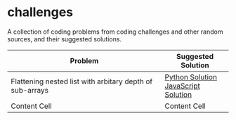 # challenges
A collection of coding problems from coding challenges and other random sources, and their suggested solutions. 


| Problem                                                   | Suggested Solution                                     |
| --------------------------------------------------------- | -------------------------------------------------------|
| Flattening nested list with arbitary depth of sub-arrays  | [Python Solution](solutions/flatten_nested_list.py)<br/>[JavaScript Solution](solutions/flatten_nested_list.js)|
| Content Cell                                              | Content Cell                                           |  
